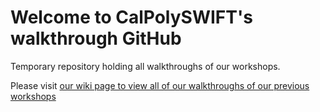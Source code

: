 # Welcome to CalPolySWIFT's walkthrough GitHub
Temporary repository holding all walkthroughs of our workshops.

Please visit <a href='https://github.com/CalPolySWIFT/walkthroughs/wiki'>our wiki page to view all of our walkthroughs of our previous workshops</a>
